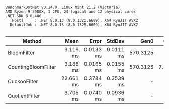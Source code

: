 ```

BenchmarkDotNet v0.14.0, Linux Mint 21.2 (Victoria)
AMD Ryzen 9 5900X, 1 CPU, 24 logical and 12 physical cores
.NET SDK 8.0.406
  [Host]     : .NET 8.0.13 (8.0.1325.6609), X64 RyuJIT AVX2
  DefaultJob : .NET 8.0.13 (8.0.1325.6609), X64 RyuJIT AVX2


```
| Method              | Mean      | Error     | StdDev    | Gen0     | Gen1   | Allocated  |
|-------------------- |----------:|----------:|----------:|---------:|-------:|-----------:|
| BloomFilter         |  3.119 ms | 0.0133 ms | 0.0111 ms | 570.3125 |      - | 9375.28 KB |
| CountingBloomFilter |  3.188 ms | 0.0165 ms | 0.0155 ms | 570.3125 | 7.8125 |    9379 KB |
| CuckooFilter        | 22.661 ms | 0.3784 ms | 0.3539 ms |        - |      - |   20.03 KB |
| QuotientFilter      |  3.705 ms | 0.0740 ms | 0.0936 ms |        - |      - |   10.21 KB |
